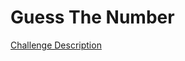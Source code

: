 Guess The Number
================

[Challenge Description](https://www.codeeval.com/open_challenges/170)